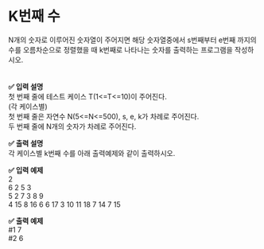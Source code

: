 # K번째 수

N개의 숫자로 이루어진 숫자열이 주어지면 해당 숫자열중에서 s번째부터 e번째 까지의 수를 오름차순으로 정렬했을 때 k번째로 나타나는 숫자를 출력하는 프로그램을 작성하시오.  
<br>
<br>
**✅ 입력 설명**  
첫 번째 줄에 테스트 케이스 T(1<=T<=10)이 주어진다.  
(각 케이스별)  
첫 번째 줄은 자연수 N(5<=N<=500), s, e, k가 차례로 주어진다.  
두 번째 줄에 N개의 숫자가 차례로 주어진다.  
  
**✅ 출력 설명**  
각 케이스별 k번째 수를 아래 출력예제와 같이 출력하시오.
  
**✅ 입력 예제**  
2  
6 2 5 3  
5 2 7 3 8 9  
4 15 8 16 6 6 17 3 10 11 18 7 14 7 15  
  
**✅ 출력 예제**  
#1 7  
#2 6
